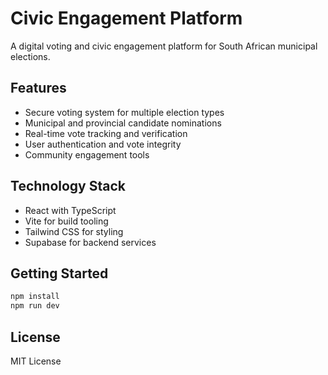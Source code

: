 # Civic Engagement Platform

A digital voting and civic engagement platform for South African municipal elections.

## Features

- Secure voting system for multiple election types
- Municipal and provincial candidate nominations
- Real-time vote tracking and verification
- User authentication and vote integrity
- Community engagement tools

## Technology Stack

- React with TypeScript
- Vite for build tooling
- Tailwind CSS for styling
- Supabase for backend services

## Getting Started

```bash
npm install
npm run dev
```

## License

MIT License